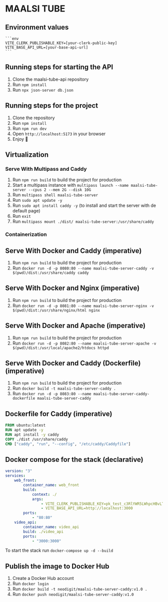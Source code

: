 # MAALSI TUBE

## Environment values

    ```env
    VITE_CLERK_PUBLISHABLE_KEY=[your-clerk-public-key]
    VITE_BASE_API_URL=[your-base-api-url]
    ```

## Running steps for starting the API

1. Clone the maalsi-tube-api repository
2. Run `npm install`
3. Run `npx json-server db.json`

## Running steps for the project

1. Clone the repository
2. Run `npm install`
3. Run `npm run dev`
4. Open `http://localhost:5173` in your browser
5. Enjoy 🎉

## Virtualization

### Serve With Multipass and Caddy

1. Run `npm run build` to build the project for production
2. Start a multipass instance with `multipass launch --name maalsi-tube-server --cpus 2 --mem 2G --disk 10G`
3. Run `multipass shell maalsi-tube-server`
4. Run `sudo apt update -y`
5. Run `sudo apt install caddy -y` (to install and start the server with de default page)
6. Run `exit`
7. Run `multipass mount ./dist/ maalsi-tube-server:/usr/share/caddy`

### Containerization

## Serve With Docker and Caddy (imperative)

1. Run `npm run build` to build the project for production
2. Run `docker run -d -p 8080:80 --name maalsi-tube-server-caddy -v $(pwd)/dist:/usr/share/caddy caddy`

## Serve With Docker and Nginx (imperative)

1. Run `npm run build` to build the project for production
2. Run `docker run -d -p 8081:80 --name maalsi-tube-server-nginx -v $(pwd)/dist:/usr/share/nginx/html nginx`

## Serve With Docker and Apache (imperative)

1. Run `npm run build` to build the project for production
2. Run `docker run -d -p 8082:80 --name maalsi-tube-server-apache -v $(pwd)/dist:/usr/local/apache2/htdocs httpd`

## Serve With Docker and Caddy (Dockerfile) (imperative)

1. Run `npm run build` to build the project for production
2. Run `docker build -t maalsi-tube-server-caddy .`
3. Run `docker run -d -p 8083:80 --name maalsi-tube-server-caddy-dockerfile maalsi-tube-server-caddy`

## Dockerfile for Caddy (imperative)

```Dockerfile
FROM ubuntu:latest
RUN apt update -y
RUN apt install -y caddy
COPY ./dist /usr/share/caddy
CMD ["caddy", "run", "--config", "/etc/caddy/Caddyfile"]
```

## Docker compose for the stack (declarative)

```yml
version: "3"
services:
    web_front:
        container_name: web_front
        build:
            context: ./
            args:
                - VITE_CLERK_PUBLISHABLE_KEY=pk_test_c3RlYWR5LWhpcHBvLTM5LmNsZXJrLmFjY291bnRzLmRldiQ
                - VITE_BASE_API_URL=http://localhost:3000
        ports:
            - "80:80"
    video_api:
        container_name: video_api
        build: ./video_api
        ports:
            - "3000:3000"
```

To start the stack run `docker-compose up -d --build`

## Publish the image to Docker Hub

1. Create a Docker Hub account
2. Run `docker login`
3. Run `docker build -t neodigit/maalsi-tube-server-caddy:v1.0 .`
4. Run `docker push neodigit/maalsi-tube-server-caddy:v1.0`
